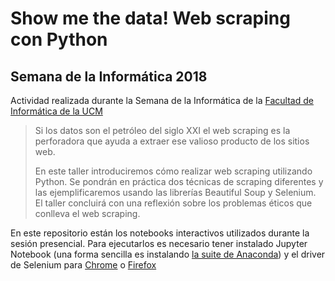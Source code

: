 # Show me the data! Web scraping con Python
## Semana de la Informática 2018

Actividad realizada durante la Semana de la Informática de la [Facultad de Informática de la UCM](http://informatica.ucm.es)

> Si los datos son el petróleo del siglo XXI el web scraping es la perforadora que ayuda a extraer ese valioso producto de los sitios web.
> 
> En este taller introduciremos cómo realizar web scraping utilizando Python. Se pondrán en práctica dos técnicas de scraping diferentes y las ejemplificaremos usando las librerías Beautiful Soup y Selenium. El taller concluirá con una reflexión sobre los problemas éticos que conlleva el web scraping.

En este repositorio están los notebooks interactivos utilizados durante la sesión presencial. Para ejecutarlos es necesario tener instalado Jupyter Notebook (una forma sencilla es instalando [la suite de Anaconda](https://www.anaconda.com/download/)) y el driver de Selenium para [Chrome](https://sites.google.com/a/chromium.org/chromedriver/) o [Firefox](https://github.com/mozilla/geckodriver/)